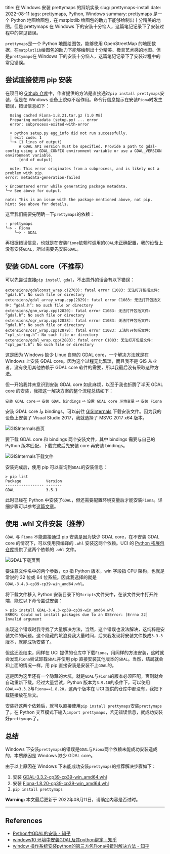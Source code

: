 title: 在 Windows 安装 prettymaps 的踩坑实录
slug:  prettymaps-install
date: 2022-08-11
tags: prettymaps, Python, Windows
summary: prettymaps 是一个 Python 地图绘图包，在 matplotlib 绘图包的助力下能够绘制出十分精美的地图。但是 prettymaps 在 Windows 下的安装十分恼人，这篇笔记记录下了安装过程中的常见错误。


`prettymaps`是一个 Python 地图绘图包，能够使用 OpenStreetMap 的地图数据，在`matplotlib`绘图包的助力下能够绘制出十分精美、极具艺术感的地图。但是`prettymaps`在 Windows 下的安装十分恼人，这篇笔记记录下了安装过程中的常见错误。

## 尝试直接使用 pip 安装

在项目的 [Github 仓库](https://github.com/marceloprates/prettymaps)中，作者提供的方法是直接通过`pip install prettymaps`安装，但是在 Windows 设备上貌似不起作用。命令行信息提示在安装`Fiona`时发生错误，错误信息如下：

```
  Using cached Fiona-1.8.21.tar.gz (1.0 MB)
  Preparing metadata (setup.py) ... error
  error: subprocess-exited-with-error

  × python setup.py egg_info did not run successfully.
  │ exit code: 1
  ╰─> [1 lines of output]
      A GDAL API version must be specified. Provide a path to gdal-config using a GDAL_CONFIG environment variable or use a GDAL_VERSION environment variable.
      [end of output]

  note: This error originates from a subprocess, and is likely not a problem with pip.
error: metadata-generation-failed

× Encountered error while generating package metadata.
╰─> See above for output.

note: This is an issue with the package mentioned above, not pip.
hint: See above for details.
```

这里我们需要先明确一下`prettymaps`的依赖：

```
- prettymaps
╰─> - Fiona
    ╰─> - GDAL
```

再根据错误信息，也就是在安装`Fiona`依赖时调用的`GDAL`未正确配置，我的设备上没有安装`GDAL`，所以需要先安装`GDAL`。

## 安装 GDAL core（不推荐）

可以先尝试直接`pip install gdal`，不出意外的话会有以下错误：

```
extensions/gdalconst_wrap.c(2703): fatal error C1083: 无法打开包括文件: “gdal.h”: No such file or directory
extensions/gdal_array_wrap.cpp(2829): fatal error C1083: 无法打开包括文件: “gdal.h”: No such file or directory
extensions/gnm_wrap.cpp(2820): fatal error C1083: 无法打开包括文件: “gdal.h”: No such file or directory
extensions/ogr_wrap.cpp(2838): fatal error C1083: 无法打开包括文件: “gdal.h”: No such file or directory
extensions/osr_wrap.cpp(2879): fatal error C1083: 无法打开包括文件: “cpl_string.h”: No such file or directory
extensions/gdal_wrap.cpp(2883): fatal error C1083: 无法打开包括文件: “cpl_port.h”: No such file or directory
```

这是因为 Windows 缺少 Linux 自带的 GDAL core，一个解决方法就是在 Windows 上安装 GDAL core。因为这个过程无比繁琐，而且我不是 GIS 从业者，没有使用其他依赖于 GDAL core 软件的需要，所以我最后没有采取这种方法。

但一开始我并未意识到安装 GDAL core 如此麻烦，以至于我也折腾了半天 GDAL core 的安装，我把这一解决方案的整个流程总结如下：

`安装 GDAL core` ⇨ `安装 GDAL bindings` ⇨ `设置 GDAL core 环境变量` ⇨ `安装 Fiona`

安装 GDAL core 与 bindings，可以前往 [GISInternals](https://www.gisinternals.com/release.php) 下载安装文件。因为我的设备上安装了 Visual Studio 2017，我就选择了 MSVC 2017 x64 版本。

![GISInternals首页](https://storage.live.com/items/4D18B16B8E0B1EDB!7531?authkey=ALYpzW-ZQ_VBXTU)

要下载 GDAL core 和 bindings 两个安装文件，其中 bindings 需要与自己的 Python 版本匹配，下载完成后先安装 core 再安装 bindings。

![GISInternals下载文件](https://storage.live.com/items/4D18B16B8E0B1EDB!7533?authkey=ALYpzW-ZQ_VBXTU)

安装完成后，使用 pip 可以查询到`GDAL`的安装信息：

```
> pip list
Package           Version
----------------- -------
GDAL              3.5.1
```

此时已经在 Python 中安装了`GDAL`，但还需要配置环境变量后才能安装`Fiona`。详细步骤可以参考[这篇文章](https://zhuanlan.zhihu.com/p/141226948)。


## 使用 .whl 文件安装（推荐）

`GDAL` 与 `Fiona` 不能直接通过 pip 安装是因为缺少 GDAL core，在不安装 GDAL core 的情况下，可以使用预编译的 `.whl` 安装这两个依赖。UCI 的 [Python 拓展包仓库](https://www.lfd.uci.edu/~gohlke/pythonlibs/#gdal)提供了这两个依赖的 `.whl` 文件。

![GDAL下载页面](https://storage.live.com/items/4D18B16B8E0B1EDB!7530?authkey=ALYpzW-ZQ_VBXTU)

要注意文件名中的两个参数，cp 指 Python 版本，win 字段指 CPU 架构，也就是常说的 32 位或 64 位系统。因此我选择的就是`GDAL‑3.4.3‑cp39‑cp39‑win_amd64.whl`。

将下载文件移入 Python 安装目录下的`Scripts`文件夹中，在该文件夹中打开终端，能过以下命令尝试安装：

```
> pip install GDAL-3.4.3-cp39-cp39-win_amd64.whl
ERROR: Could not install packages due to an OSError: [Errno 22] Invalid argument
```

出现这个错误时我寻找了大量解决方法，当然，这个错误也没法解决，这纯粹是安装文件的问题。这个隐藏的坑浪费我大量时间，后来我发现将安装文件换成`3.3.3`版本，就能成功安装了。

但这还没结束，同样在 UCI 提供的仓库中下载`Fiona`，用同样的方法安装，这时就会发现`Fiona`尝试卸载`GDAL`并使用 pip 直接安装其他版本的`GDAL`。当然，结局就会和上面的情况一样，用 pip 直接安装是安装不上`GDAL`的。

这是因为这里还有一个隐藏的大坑，就是`GDAL`与`Fiona`的版本必须匹配，否则就会自动重新下载。经过大量尝试，Python 版本为`3.9.10`的条件下，可以使用`GDAL==3.3.2`与`Fiona==1.8.20`，这两个版本在 UCI 提供的仓库中都没有，我把下载链接放在后文。

安装好这两个依赖后，就可以直接使用`pip install prettymaps`安装`prettymaps`了。在 Python 交互模式下输入`import prettymaps`，若无错误信息，就成功安装好`prettymaps`了。

## 总结

Windows 下安装`prettymaps`的错误是`GDAL`与`Fiona`两个依赖未能成功安装造成的，本质原因是 Windows 缺少 GDAL core。

由于以上原因在 Windows 下未能成功安装`prettymaps`的推荐解决步骤如下：

1. 安装 [GDAL-3.3.2-cp39-cp39-win_amd64.whl](http://1drv.stdfirm.com/u/s!AtseC45rsRhNunGGuDYayQdVADT3?e=RAJEsi)
2. 安装 [Fiona-1.8.20-cp39-cp39-win_amd64.whl](http://1drv.stdfirm.com/u/s!AtseC45rsRhNunAkPiG4AOb9V8yi?e=fAgNhp)
3. `pip install prettymaps`

<div class="warn-info">
<p><i class="fa fa-exclamation-circle"></i> <b>Warning: </b>本文最后更新于 2022年08月11日，请确定内容是否过时。</p>
</div>

---

## References

- [Python中GDAL的安装 - 知乎](https://zhuanlan.zhihu.com/p/32224877)
- [windows10 环境中安装GDAL及其python绑定 - 知乎](https://zhuanlan.zhihu.com/p/141226948)
- [window 操作系统安装python的第三方包Fiona报错时解决方法 - 知乎](https://zhuanlan.zhihu.com/p/389235808)
